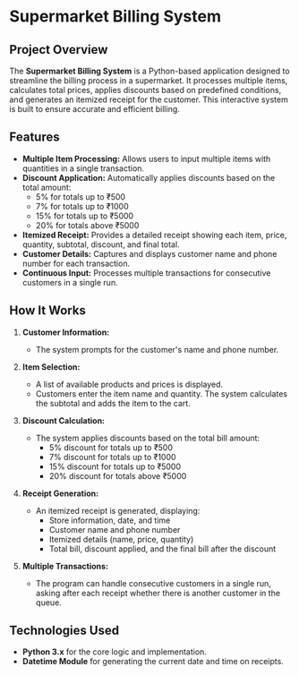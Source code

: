 # Supermarket Billing System

## Project Overview

The **Supermarket Billing System** is a Python-based application designed to streamline the billing process in a supermarket. It processes multiple items, calculates total prices, applies discounts based on predefined conditions, and generates an itemized receipt for the customer. This interactive system is built to ensure accurate and efficient billing.

## Features

- **Multiple Item Processing:** Allows users to input multiple items with quantities in a single transaction.
- **Discount Application:** Automatically applies discounts based on the total amount:
  - 5% for totals up to ₹500
  - 7% for totals up to ₹1000
  - 15% for totals up to ₹5000
  - 20% for totals above ₹5000
- **Itemized Receipt:** Provides a detailed receipt showing each item, price, quantity, subtotal, discount, and final total.
- **Customer Details:** Captures and displays customer name and phone number for each transaction.
- **Continuous Input:** Processes multiple transactions for consecutive customers in a single run.

## How It Works

1. **Customer Information:**
   - The system prompts for the customer's name and phone number.
   
2. **Item Selection:**
   - A list of available products and prices is displayed.
   - Customers enter the item name and quantity. The system calculates the subtotal and adds the item to the cart.
   
3. **Discount Calculation:**
   - The system applies discounts based on the total bill amount:
     - 5% discount for totals up to ₹500
     - 7% discount for totals up to ₹1000
     - 15% discount for totals up to ₹5000
     - 20% discount for totals above ₹5000

4. **Receipt Generation:**
   - An itemized receipt is generated, displaying:
     - Store information, date, and time
     - Customer name and phone number
     - Itemized details (name, price, quantity)
     - Total bill, discount applied, and the final bill after the discount

5. **Multiple Transactions:**
   - The program can handle consecutive customers in a single run, asking after each receipt whether there is another customer in the queue.

## Technologies Used

- **Python 3.x** for the core logic and implementation.
- **Datetime Module** for generating the current date and time on receipts.



